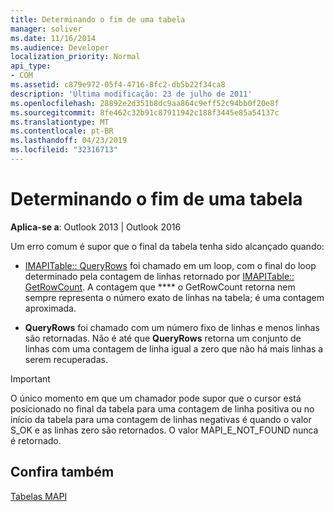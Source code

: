 ```yaml
---
title: Determinando o fim de uma tabela
manager: soliver
ms.date: 11/16/2014
ms.audience: Developer
localization_priority: Normal
api_type:
- COM
ms.assetid: c879e972-05f4-4716-8fc2-db5b22f34ca8
description: 'Última modificação: 23 de julho de 2011'
ms.openlocfilehash: 28892e2d351b8dc9aa864c9eff52c94bb0f20e8f
ms.sourcegitcommit: 8fe462c32b91c87911942c188f3445e85a54137c
ms.translationtype: MT
ms.contentlocale: pt-BR
ms.lasthandoff: 04/23/2019
ms.locfileid: "32316713"
---
```

# <a name="determining-a-tables-end"></a>Determinando o fim de uma tabela

  
  
**Aplica-se a**: Outlook 2013 | Outlook 2016 
  
 Um erro comum é supor que o final da tabela tenha sido alcançado quando: 
  
- [IMAPITable:: QueryRows](imapitable-queryrows.md) foi chamado em um loop, com o final do loop determinado pela contagem de linhas retornado por [IMAPITable:: GetRowCount](imapitable-getrowcount.md). A contagem que **** o GetRowCount retorna nem sempre representa o número exato de linhas na tabela; é uma contagem aproximada. 
    
- **QueryRows** foi chamado com um número fixo de linhas e menos linhas são retornadas. Não é até que **QueryRows** retorna um conjunto de linhas com uma contagem de linha igual a zero que não há mais linhas a serem recuperadas. 
    
> [!IMPORTANT]
> O único momento em que um chamador pode supor que o cursor está posicionado no final da tabela para uma contagem de linha positiva ou no início da tabela para uma contagem de linhas negativas é quando o valor S_OK e as linhas zero são retornados. O valor MAPI_E_NOT_FOUND nunca é retornado. 
  
## <a name="see-also"></a>Confira também



[Tabelas MAPI](mapi-tables.md)

